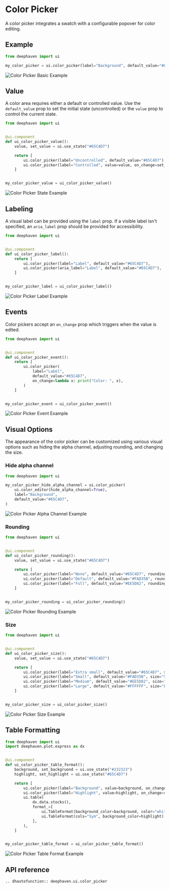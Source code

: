 # Color Picker

A color picker integrates a swatch with a configurable popover for color editing.

## Example

```python
from deephaven import ui

my_color_picker = ui.color_picker(label="Background", default_value="#65C4D7")
```

![Color Picker Basic Example](../_assets/color_picker_basic.png)

## Value

A color area requires either a default or controlled value. Use the `default_value` prop to set the initial state (uncontrolled) or the `value` prop to control the current state.

```python
from deephaven import ui


@ui.component
def ui_color_picker_value():
    value, set_value = ui.use_state("#65C4D7")

    return [
        ui.color_picker(label="Uncontrolled", default_value="#65C4D7"),
        ui.color_picker(label="Controlled", value=value, on_change=set_value),
    ]


my_color_picker_value = ui_color_picker_value()
```

![Color Picker State Example](../_assets/color_picker_state.png)

## Labeling

A visual label can be provided using the `label` prop. If a visible label isn't specified, an `aria_label` prop should be provided for accessibility.

```python
from deephaven import ui


@ui.component
def ui_color_picker_label():
    return [
        ui.color_picker(label="Label", default_value="#65C4D7"),
        ui.color_picker(aria_label="Label", default_value="#65C4D7"),
    ]


my_color_picker_label = ui_color_picker_label()
```

![Color Picker Label Example](../_assets/color_picker_label.png)

## Events

Color pickers accept an `on_change` prop which triggers when the value is edited.

```python
from deephaven import ui


@ui.component
def ui_color_picker_event():
    return [
        ui.color_picker(
            label="Label",
            default_value="#65C4D7",
            on_change=lambda x: print("Color: ", x),
        )
    ]


my_color_picker_event = ui_color_picker_event()
```

![Color Picker Event Example](../_assets/color_picker_event.png)

## Visual Options

The appearance of the color picker can be customized using various visual options such as hiding the alpha channel, adjusting rounding, and changing the size.

### Hide alpha channel

```python
from deephaven import ui

my_color_picker_hide_alpha_channel = ui.color_picker(
    ui.color_editor(hide_alpha_channel=True),
    label="Background",
    default_value="#65C4D7",
)
```

![Color Picker Alpha Channel Example](../_assets/color_picker_alpha_channel.png)

### Rounding

```python
from deephaven import ui


@ui.component
def ui_color_picker_rounding():
    value, set_value = ui.use_state("#65C4D7")

    return [
        ui.color_picker(label="None", default_value="#65C4D7", rounding="none"),
        ui.color_picker(label="Default", default_value="#FAD35B", rounding="default"),
        ui.color_picker(label="Full", default_value="#EE5D82", rounding="full"),
    ]


my_color_picker_rounding = ui_color_picker_rounding()
```

![Color Picker Rounding Example](../_assets/color_picker_rounding.png)

### Size

```python
from deephaven import ui


@ui.component
def ui_color_picker_size():
    value, set_value = ui.use_state("#65C4D7")

    return [
        ui.color_picker(label="Extra small", default_value="#65C4D7", size="XS"),
        ui.color_picker(label="Small", default_value="#FAD35B", size="S"),
        ui.color_picker(label="Medium", default_value="#EE5D82", size="M"),
        ui.color_picker(label="Large", default_value="#FFFFFF", size="L"),
    ]


my_color_picker_size = ui_color_picker_size()
```

![Color Picker Size Example](../_assets/color_picker_size.png)

## Table Formatting

```python
from deephaven import ui
import deephaven.plot.express as dx


@ui.component
def ui_color_picker_table_format():
    background, set_backgruond = ui.use_state("#232323")
    highlight, set_highlight = ui.use_state("#65C4D7")

    return [
        ui.color_picker(label="Background", value=background, on_change=set_backgruond),
        ui.color_picker(label="Highlight", value=highlight, on_change=set_highlight),
        ui.table(
            dx.data.stocks(),
            format_=[
                ui.TableFormat(background_color=background, color="white"),
                ui.TableFormat(cols="Sym", background_color=highlight),
            ],
        ),
    ]


my_color_picker_table_format = ui_color_picker_table_format()
```

![Color Picker Table Format Example](../_assets/color_picker_table_format.png)

## API reference

```{eval-rst}
.. dhautofunction:: deephaven.ui.color_picker
```
